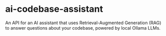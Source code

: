 # ai-codebase-assistant
An API for an AI assistant that uses Retrieval-Augmented Generation (RAG) to answer questions about your codebase, powered by local Ollama LLMs.
